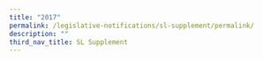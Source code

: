 ```yaml
---
title: "2017"
permalink: /legislative-notifications/sl-supplement/permalink/
description: ""
third_nav_title: SL Supplement
---
```

